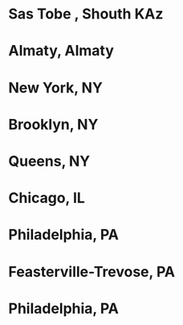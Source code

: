# Sas Tobe , Shouth KAz
# Almaty, Almaty
# New York, NY
# Brooklyn, NY
# Queens, NY
# Chicago, IL
# Philadelphia, PA 
# Feasterville-Trevose, PA
# Philadelphia, PA 
